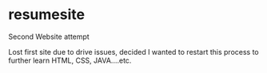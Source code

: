 # resumesite
Second Website attempt

Lost first site due to drive issues, decided I wanted to restart this process to further learn HTML, CSS, JAVA....etc.
